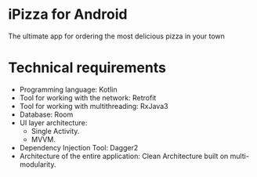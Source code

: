 # iPizza for Android
The ultimate app for ordering the most delicious pizza in your town

# Technical requirements

- Programming language: Kotlin
- Tool for working with the network: Retrofit
- Tool for working with multithreading: RxJava3
- Database: Room
- UI layer architecture:
    - Single Activity.
    - MVVM.
- Dependency Injection Tool: Dagger2
- Architecture of the entire application: Clean Architecture built on multi-modularity.
